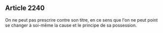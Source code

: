 Article 2240
----
On ne peut pas prescrire contre son titre, en ce sens que l'on ne peut point se
changer à soi-même la cause et le principe de sa possession.
